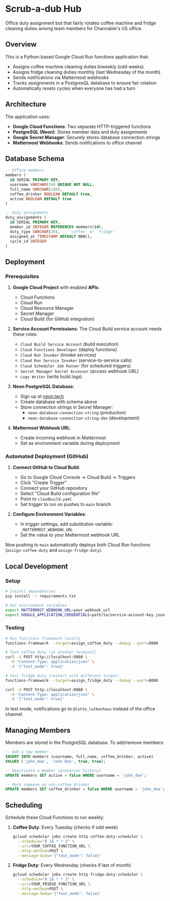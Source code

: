 # Scrub-a-dub Hub

Office duty assignment bot that fairly rotates coffee machine and fridge cleaning duties among team 
members for Channable's US office. 

## Overview

This is a Python-based Google Cloud Run functions application that:
- Assigns coffee machine cleaning duties biweekly (odd weeks)
- Assigns fridge cleaning duties monthly (last Wednesday of the month)
- Sends notifications via Mattermost webhooks
- Tracks assignments in a PostgresQL database to ensure fair rotation
- Automatically resets cycles when everyone has had a turn

## Architecture

The application uses:
- **Google Cloud Functions**: Two separate HTTP-triggered functions
- **PostgreSQL (Neon)**: Stores member data and duty assignments
- **Google Secret Manager**: Securely stores database connection strings
- **Mattermost Webhooks**: Sends notifications to office channel

## Database Schema

```sql
-- Office members
members (
  id SERIAL PRIMARY KEY,
  username VARCHAR(50) UNIQUE NOT NULL,
  full_name VARCHAR(100),
  coffee_drinker BOOLEAN DEFAULT true,
  active BOOLEAN DEFAULT true
)

-- Duty assignments
duty_assignments (
  id SERIAL PRIMARY KEY,
  member_id INTEGER REFERENCES members(id),
  duty_type VARCHAR(20), -- 'coffee' or 'fridge'
  assigned_at TIMESTAMP DEFAULT NOW(),
  cycle_id INTEGER
)
```

## Deployment

### Prerequisites

1. **Google Cloud Project** with enabled **APIs**:
   - Cloud Functions
   - Cloud Run
   - Cloud Resource Manager
   - Secret Manager
   - Cloud Build (for GitHub integration)

2. **Service Account Permissions**: The Cloud Build service account needs these roles:
   - `Cloud Build Service Account` (build execution)
   - `Cloud Functions Developer` (deploy functions)  
   - `Cloud Run Invoker` (invoke services)
   - `Cloud Run Service Invoker` (service-to-service calls)
   - `Cloud Scheduler Job Runner` (for scheduled triggers)
   - `Secret Manager Secret Accessor` (access webhook URL)
   - `Logs Writer` (write build logs)

3. **Neon PostgreSQL Database**:
   - Sign up at [neon.tech](https://neon.tech)
   - Create database with schema above
   - Store connection strings in Secret Manager:
     - `neon-database-connection-string` (production)
     - `neon-database-connection-string-dev` (development)

4. **Mattermost Webhook URL**:
   - Create incoming webhook in Mattermost
   - Set as environment variable during deployment

### Automated Deployment (GitHub)

1. **Connect GitHub to Cloud Build**:
   - Go to Google Cloud Console → Cloud Build → Triggers
   - Click "Create Trigger"
   - Connect your GitHub repository
   - Select "Cloud Build configuration file"
   - Point to `cloudbuild.yaml`
   - Set trigger to run on pushes to `main` branch

2. **Configure Environment Variables**:
   - In trigger settings, add substitution variable: `_MATTERMOST_WEBHOOK_URL`
   - Set the value to your Mattermost webhook URL

Now pushing to `main` automatically deploys both Cloud Run functions (`assign-coffee-duty` and `assign-fridge-duty`).

## Local Development

### Setup

```bash
# Install dependencies
pip install -r requirements.txt

# Set environment variables
export MATTERMOST_WEBHOOK_URL=your_webhook_url
export GOOGLE_APPLICATION_CREDENTIALS=path/to/service-account-key.json
```

### Testing

```bash
# Run functions framework locally
functions-framework --target=assign_coffee_duty --debug --port=8080

# Test coffee duty (in another terminal)
curl -X POST http://localhost:8080 \
  -H "Content-Type: application/json" \
  -d '{"test_mode": true}'

# Test fridge duty (restart with different target)
functions-framework --target=assign_fridge_duty --debug --port=8080

curl -X POST http://localhost:8080 \
  -H "Content-Type: application/json" \
  -d '{"test_mode": true}'
```

In test mode, notifications go to `@lotte_lutkenhaus` instead of the office channel.

## Managing Members

Members are stored in the PostgreSQL database. To add/remove members:

```sql
-- Add a new member
INSERT INTO members (username, full_name, coffee_drinker, active) 
VALUES ('john_doe', 'John Doe', true, true);

-- Deactivate a member (preserves history)
UPDATE members SET active = false WHERE username = 'john_doe';

-- Mark someone as non-coffee drinker
UPDATE members SET coffee_drinker = false WHERE username = 'john_doe';
```

## Scheduling

Schedule these Cloud Functions to run weekly:

1. **Coffee Duty**: Every Tuesday (checks if odd week)
   ```bash
   gcloud scheduler jobs create http coffee-duty-scheduler \
     --schedule="0 16 * * 2" \
     --uri=YOUR_COFFEE_FUNCTION_URL \
     --http-method=POST \
     --message-body='{"test_mode": false}'
   ```

2. **Fridge Duty**: Every Wednesday (checks if last of month)
   ```bash
   gcloud scheduler jobs create http fridge-duty-scheduler \
     --schedule="0 16 * * 3" \
     --uri=YOUR_FRIDGE_FUNCTION_URL \
     --http-method=POST \
     --message-body='{"test_mode": false}'
   ```